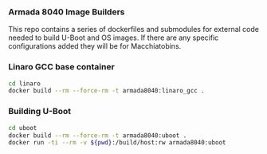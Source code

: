 ### Armada 8040 Image Builders

This repo contains a series of dockerfiles and submodules for external code needed to build U-Boot and OS images. If there are any specific configurations added they will be for Macchiatobins.

### Linaro GCC base container

```sh
cd linaro
docker build --rm --force-rm -t armada8040:linaro_gcc .
```

### Building U-Boot

```sh
cd uboot
docker build --rm --force-rm -t armada8040:uboot .
docker run -ti --rm -v ${pwd}:/build/host:rw armada8040:uboot
```

